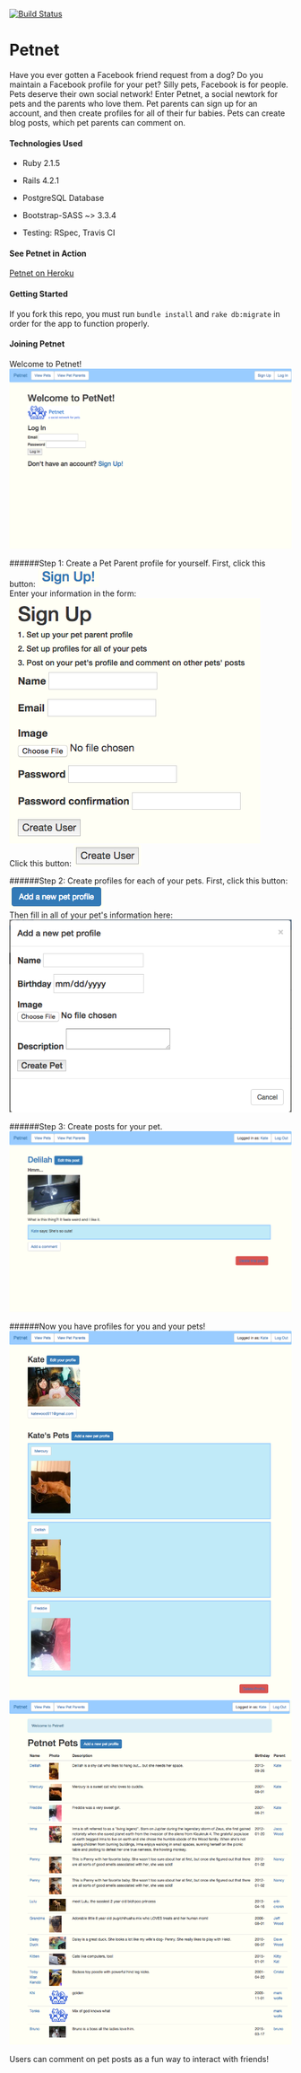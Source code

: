 [![Build Status](https://travis-ci.org/KateWood/petnet.svg?branch=master)](https://travis-ci.org/KateWood/petnet)

# Petnet

Have you ever gotten a Facebook friend request from a dog? Do you maintain a Facebook profile for your pet? Silly pets, Facebook is for people. Pets deserve their own social network! Enter Petnet, a social newtork for pets and the parents who love them.
Pet parents can sign up for an account, and then create profiles for all of their fur babies. Pets can create blog posts, which pet parents can comment on.

#### Technologies Used

* Ruby 2.1.5

* Rails 4.2.1

* PostgreSQL Database

* Bootstrap-SASS ~> 3.3.4

* Testing: RSpec, Travis CI

#### See Petnet in Action

[Petnet on Heroku](https://gapetnet.herokuapp.com/)

#### Getting Started

If you fork this repo, you must run `bundle install` and `rake db:migrate` in order for the app to function properly.

#### Joining Petnet

Welcome to Petnet!
<br>
![Petnet Landing Page](/app/assets/images/petnetlanding.png)

######Step 1: Create a Pet Parent profile for yourself.
First, click this button:
![Sign Up Link](/app/assets/images/signupbutton.png)
<br>
Enter your information in the form:
<br>
![Sign Up Page](/app/assets/images/signuppage.png)
<br>
Click this button:
![Create User Button](/app/assets/images/createuserbutton.png)

######Step 2: Create profiles for each of your pets.
First, click this button:
![Add Pet Button](/app/assets/images/addpetprofilebutton.png)
<br>
Then fill in all of your pet's information here:
<br>
![Add Pet Modal](/app/assets/images/addpetprofilemodal.png)

######Step 3: Create posts for your pet.
<br>
![Pet Post](/app/assets/images/petnetpost.png)

######Now you have profiles for you and your pets!
<br>
![Pet Parent Profile](/app/assets/images/petnetparent.png)
<br>
![Pets Directory](/app/assets/images/petnetpets.png)

Users can comment on pet posts as a fun way to interact with friends!





